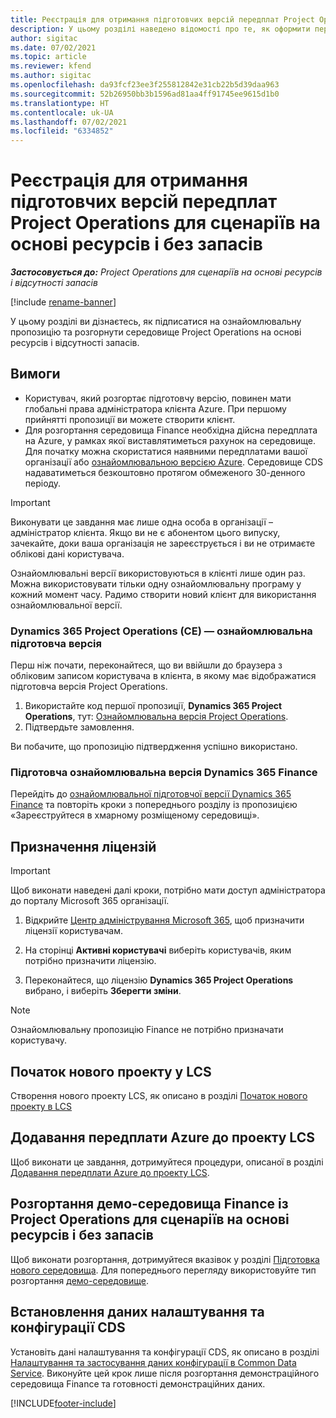 ```yaml
---
title: Реєстрація для отримання підготовчих версій передплат Project Operations для сценаріїв на основі ресурсів і без запасів
description: У цьому розділі наведено відомості про те, як оформити передплату та здійснити розгортання Project Operations для сценаріїв на основі ресурсів і без запасів.
author: sigitac
ms.date: 07/02/2021
ms.topic: article
ms.reviewer: kfend
ms.author: sigitac
ms.openlocfilehash: da93fcf23ee3f255812842e31cb22b5d39daa963
ms.sourcegitcommit: 52b26950bb3b1596ad81aa4ff91745ee9615d1b0
ms.translationtype: HT
ms.contentlocale: uk-UA
ms.lasthandoff: 07/02/2021
ms.locfileid: "6334852"
---
```

# <a name="sign-up-for-project-operations-preview-subscriptions-for-resource-non-stocked-scenarios"></a>Реєстрація для отримання підготовчих версій передплат Project Operations для сценаріїв на основі ресурсів і без запасів

_**Застосовується до:** Project Operations для сценаріїв на основі ресурсів і відсутності запасів_

[!include [rename-banner](~/includes/cc-data-platform-banner.md)]

У цьому розділі ви дізнаєтесь, як підписатися на ознайомлювальну пропозицію та розгорнути середовище Project Operations на основі ресурсів і відсутності запасів.

## <a name="prerequisites"></a>Вимоги
- Користувач, який розгортає підготовчу версію, повинен мати глобальні права адміністратора клієнта Azure. При першому прийнятті пропозиції ви можете створити клієнт. 
- Для розгортання середовища Finance необхідна дійсна передплата на Azure, у рамках якої виставлятиметься рахунок на середовище. Для початку можна скористатися наявними передплатами вашої організації або [ознайомлювальною версією Azure](https://azure.microsoft.com/en-us/free/). Середовище CDS надаватиметься безкоштовно протягом обмеженого 30-денного періоду.

> [!IMPORTANT]
> Виконувати це завдання має лише одна особа в організації – адміністратор клієнта. Якщо ви не є абонентом цього випуску, зачекайте, доки ваша організація не зареєструється і ви не отримаєте облікові дані користувача.
> 
> Ознайомлювальні версії використовуються в клієнті лише один раз. Можна використовувати тільки одну ознайомлювальну програму у кожний момент часу. Радимо створити новий клієнт для використання ознайомлювальної версії.


### <a name="dynamics-365-project-operations-ce---preview-trial"></a>Dynamics 365 Project Operations (CE) — ознайомлювальна підготовча версія 

Перш ніж почати, переконайтеся, що ви ввійшли до браузера з обліковим записом користувача в клієнта, в якому має відображатися підготовча версія Project Operations.

1. Використайте код першої пропозиції, **Dynamics 365 Project Operations**, тут: [Ознайомлювальна версія Project Operations](https://aka.ms/try-po).
2. Підтвердьте замовлення.

  Ви побачите, що пропозицію підтвердження успішно використано.

### <a name="dynamics-365-finance-preview-trial"></a>Підготовча ознайомлювальна версія Dynamics 365 Finance

Перейдіть до [ознайомлювальної підготовчої версії Dynamics 365 Finance](https://aka.ms/trypoche) та повторіть кроки з попереднього розділу із пропозицією «Зареєструйтеся в хмарному розміщеному середовищі».  

## <a name="assign-licenses"></a>Призначення ліцензій

> [!IMPORTANT]
> Щоб виконати наведені далі кроки, потрібно мати доступ адміністратора до порталу Microsoft 365 організації.

1. Відкрийте [Центр адміністрування Microsoft 365](https://portal.office.com/), щоб призначити ліцензії користувачам.

2. На сторінці **Активні користувачі** виберіть користувачів, яким потрібно призначити ліцензію.

3. Переконайтеся, що ліцензію **Dynamics 365 Project Operations** вибрано, і виберіть **Зберегти зміни**.

> [!NOTE]
> Ознайомлювальну пропозицію Finance не потрібно призначати користувачу.

## <a name="start-a-new-project-in-lcs"></a>Початок нового проекту у LCS

Створення нового проекту LCS, як описано в розділі [Початок нового проекту в LCS](create-lcs-project.md)

## <a name="add-an-azure-subscription-to-an-lcs-project"></a>Додавання передплати Azure до проекту LCS

Щоб виконати це завдання, дотримуйтеся процедури, описаної в розділі [Додавання передплати Azure до проекту LCS](resource-add-azure-subscription-lcs-project.md).

## <a name="deploy-finance-demo-environment-with-project-operations-for-resourcenon-stocked-scenarios"></a>Розгортання демо-середовища Finance із Project Operations для сценаріїв на основі ресурсів і без запасів

Щоб виконати розгортання, дотримуйтеся вказівок у розділі [Підготовка нового середовища](resource-provision-new-environment.md). Для попереднього перегляду використовуйте тип розгортання [демо-середовище](/dynamics365/fin-ops-core/dev-itpro/deployment/deploy-demo-environment). 

## <a name="install-cds-setup-and-configuration-data"></a>Встановлення даних налаштування та конфігурації CDS

Установіть дані налаштування та конфігурації CDS, як описано в розділі [Налаштування та застосування даних конфігурації в Common Data Service](resource-apply-pro-setup-config-data.md).
Виконуйте цей крок лише після розгортання демонстраційного середовища Finance та готовності демонстраційних даних.


[!INCLUDE[footer-include](../includes/footer-banner.md)]
